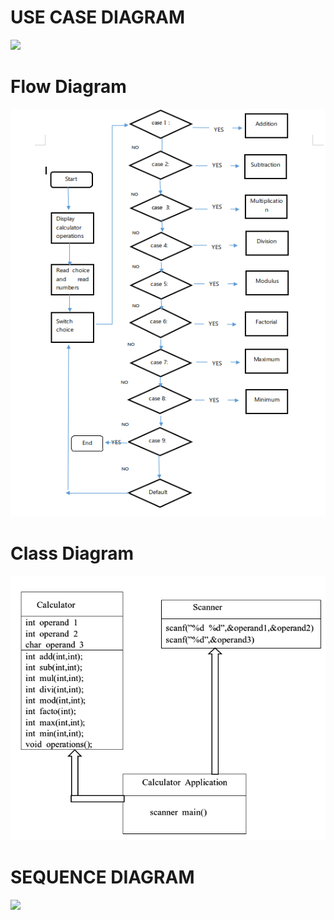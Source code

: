 # USE CASE DIAGRAM
![](usecase.png)
# Flow Diagram
![](flow.png)
# Class Diagram
![](class.png)
# SEQUENCE DIAGRAM
![](sequence.png)